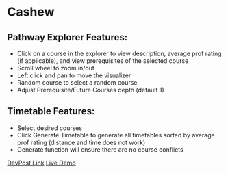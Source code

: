 # Cashew

## Pathway Explorer Features:
- Click on a course in the explorer to view description, average prof rating (if applicable), and view prerequisites of the selected course
- Scroll wheel to zoom in/out
- Left click and pan to move the visualizer
- Random course to select a random course
- Adjust Prerequisite/Future Courses depth (default 1) 

## Timetable Features:
- Select desired courses
- Click Generate Timetable to generate all timetables sorted by average prof rating (distance and time does not work)
- Generate function will ensure there are no course conflicts

[DevPost Link](https://devpost.com/software/cashew-goztyb)
[Live Demo](https://codeyimin.github.io/Cashew)
